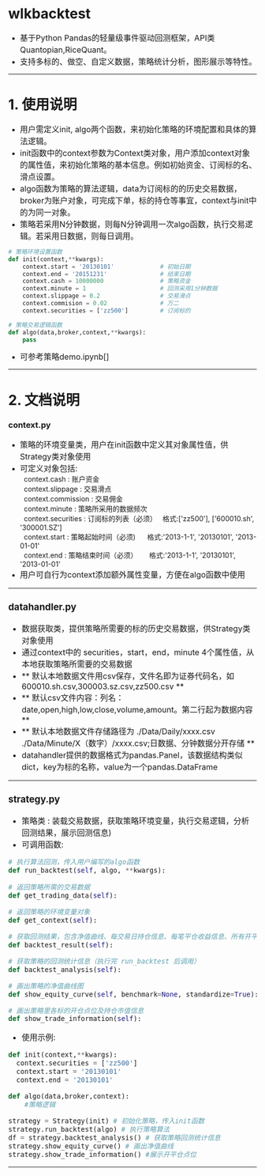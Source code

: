 # wlkbacktest
* <font size=3> 基于Python Pandas的轻量级事件驱动回测框架，API类Quantopian,RiceQuant。 </font>       
* <font size=3> 支持多标的、做空、自定义数据，策略统计分析，图形展示等特性。</font>      

---
# 1. 使用说明
* <font size=3> 用户需定义init, algo两个函数，来初始化策略的环境配置和具体的算法逻辑。</font>    
* <font size=3> init函数中的context参数为Context类对象，用户添加context对象的属性值，来初始化策略的基本信息。例如初始资金、订阅标的名、滑点设置。</font>       
* <font size=3> algo函数为策略的算法逻辑，data为订阅标的的历史交易数据，broker为账户对象，可完成下单，标的持仓等事宜，context与init中的为同一对象。</font>      
* <font size=3> 策略若采用N分钟数据，则每N分钟调用一次algo函数，执行交易逻辑。若采用日数据，则每日调用。</font>     

```python
# 策略环境设置函数
def init(context,**kwargs):
    context.start = '20130101'             # 初始日期
    context.end = '20151231'               # 结束日期
    context.cash = 10000000                # 策略资金
    context.minute = 1                     # 回测采用1分钟数据
    context.slippage = 0.2                 # 交易滑点
    context.commision = 0.02               # 万二
    context.securities = ['zz500']         # 订阅标的

# 策略交易逻辑函数
def algo(data,broker,context,**kwargs):
    pass
```
* <font size=3> 可参考策略demo.ipynb[]</font>    

---
# 2. 文档说明

### context.py
* <font size=3> 策略的环境变量类，用户在init函数中定义其对象属性值，供Strategy类对象使用 </font>  
* <font size=3> 可定义对象包括:   </font>    
&nbsp;&nbsp;context.cash : 账户资金  
&nbsp;&nbsp;context.slippage : 交易滑点  
&nbsp;&nbsp;context.commission : 交易佣金  
&nbsp;&nbsp;context.minute : 策略所采用的数据频次    
&nbsp;&nbsp;context.securities : 订阅标的列表（必须）&nbsp;&nbsp;&nbsp;格式:['zz500'], ['600010.sh', '300001.SZ']  
&nbsp;&nbsp;context.start : 策略起始时间（必须)&nbsp;&nbsp;&nbsp;&nbsp;&nbsp;&nbsp;格式:'2013-1-1', '20130101', '2013-01-01'     
&nbsp;&nbsp;context.end : 策略结束时间（必须）&nbsp;&nbsp;&nbsp;&nbsp;&nbsp;&nbsp;格式:'2013-1-1', '20130101', '2013-01-01'      
* <font size=3> 用户可自行为context添加额外属性变量，方便在algo函数中使用

---

### datahandler.py
* <font size=3> 数据获取类，提供策略所需要的标的历史交易数据，供Strategy类对象使用  </font>  
* <font size=3> 通过context中的 securities，start，end，minute 4个属性值，从本地获取策略所需要的交易数据  </font>
* ** 默认本地数据文件用csv保存，文件名即为证券代码名，如600010.sh.csv,300003.sz.csv,zz500.csv **  
* ** 默认csv文件内容：列名：date,open,high,low,close,volume,amount。第二行起为数据内容 **  
* ** 默认本地数据文件存储路径为 ./Data/Daily/xxxx.csv ./Data/Minute/X（数字）/xxxx.csv;日数据、分钟数据分开存储 **   
* <font size=3> datahandler提供的数据格式为pandas.Panel，该数据结构类似dict，key为标的名称，value为一个pandas.DataFrame</font>  


---

###  strategy.py
* <font size=3> 策略类 : 装载交易数据，获取策略环境变量，执行交易逻辑，分析回测结果，展示回测信息) </font>  
* <font size=3> 可调用函数:   </font>  

```python
# 执行算法回测，传入用户编写的algo函数
def run_backtest(self, algo, **kwargs):
    
# 返回策略所需的交易数据
def get_trading_data(self):

# 返回策略的环境变量对象
def get_context(self):

# 获取回测结果，包含净值曲线、每交易日持仓信息、每笔平仓收益信息、所有开平仓记录（执行完 run_backtest 后调用）
def backtest_result(self):

# 获取策略的回测统计信息（执行完 run_backtest 后调用）
def backtest_analysis(self):

# 画出策略的净值曲线图
def show_equity_curve(self, benchmark=None, standardize=True):

# 画出策略里各标的开仓点位及持仓市值信息
def show_trade_information(self):

```
* <font size=3> 使用示例:   </font>  

```python
def init(context,**kwargs):
  context.securities = ['zz500']
  context.start = '20130101'
  context.end = '20130101'

def algo(data,broker,context):
    #策略逻辑

strategy = Strategy(init) # 初始化策略，传入init函数
strategy.run_backtest(algo) # 执行策略算法
df = strategy.backtest_analysis() # 获取策略回测统计信息
strategy.show_equity_curve() # 画出净值曲线
strategy.show_trade_information() #展示开平仓点位

```
---

